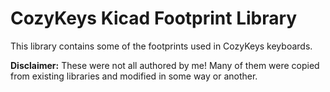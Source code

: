 # CozyKeys Kicad Footprint Library

This library contains some of the footprints used in CozyKeys keyboards.

**Disclaimer:** These were not all authored by me! Many of them were copied
from existing libraries and modified in some way or another.


